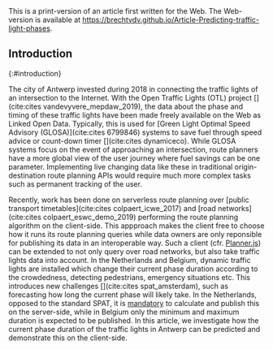 <div class="printonly">This is a print-version of an article first written for the Web. The Web-version is available at <a href="https://brechtvdv.github.io/Article-Predicting-traffic-light-phases">https://brechtvdv.github.io/Article-Predicting-traffic-light-phases</a>.</div>

## Introduction
{:#introduction}

The city of Antwerp invested during 2018 in connecting the traffic lights of an intersection to the Internet. With the Open Traffic Lights (OTL) project [](cite:cites vandevyvere_mepdaw_2019), the data about the phase and timing of these traffic lights have been made freely available on the Web as Linked Open Data. Typically, this is used for [Green Light Optimal Speed Advisory (GLOSA)](cite:cites 6799846) systems to save fuel through speed advice or count-down timer [](cite:cites dynamiceco). While GLOSA systems focus on the event of approaching an intersection, route planners have a more global view of the user journey where fuel savings can be one parameter. 
Implementing live changing data like these in traditional origin-destination route planning APIs would require much more complex tasks such as permanent tracking of the user.

Recently, work has been done on serverless route planning over [public transport timetables](cite:cites colpaert_icwe_2017) and [road networks](cite:cites colpaert_eswc_demo_2019) performing the route planning algorithm on the client-side. This appproach makes the client free to choose how it runs its route planning queries while data owners are only reponsible for publishing its data in an interoperable way. Such a client (cfr. [Planner.js](https://planner.js.org/)) can be extended to not only query over road networks, but also take traffic lights data into account. In the Netherlands and Belgium, dynamic traffic lights are installed which change their current phase duration according to the crowdedness, detecting pedestrians, emergency situations etc. This introduces new challenges [](cite:cites spat_amsterdam), such as forecasting how long the current phase will likely take. In the Netherlands, opposed to the standard SPAT, it is [mandatory](https://smartmobilitycommunity.eu/sites/default/files/images/171116%20SPAT%20Profile%20v2.0%20%5BsubWG%20Dutch%20Profile%5D.docx) to calculate and publish this on the server-side, while in Belgium only the minimum and maximum duration is expected to be published.
In this article, we investigate how the current phase duration of the traffic lights in Antwerp can be predicted and demonstrate this on the client-side.
